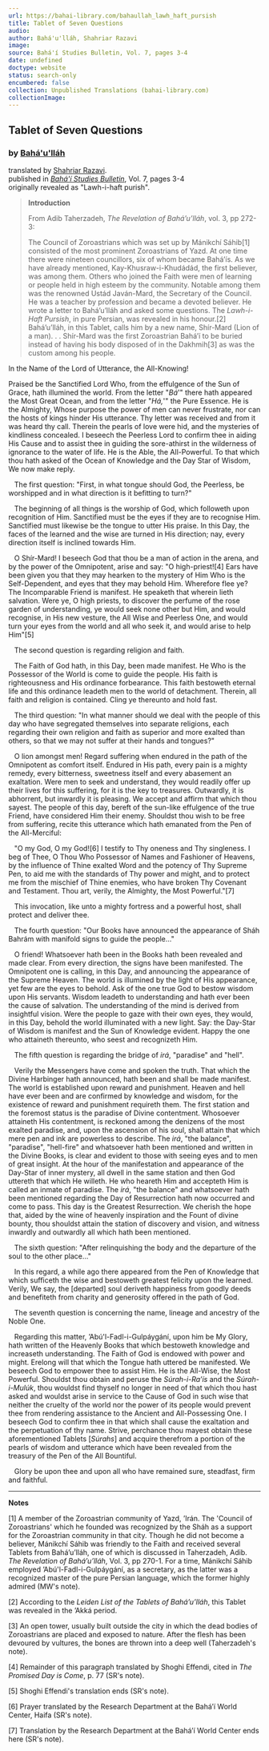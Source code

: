 ```yaml
---
url: https://bahai-library.com/bahaullah_lawh_haft_pursish
title: Tablet of Seven Questions
audio: 
author: Bahá'u'lláh, Shahriar Razavi
image: 
source: Bahá'í Studies Bulletin, Vol. 7, pages 3-4
date: undefined
doctype: website
status: search-only
encumbered: false
collection: Unpublished Translations (bahai-library.com)
collectionImage: 
---
```



## Tablet of Seven Questions

### by [Bahá'u'lláh](https://bahai-library.com/author/Bahá'u'lláh)

translated by [Shahriar Razavi](https://bahai-library.com/author/Shahriar%20Razavi).  
published in [_Bahá'í Studies Bulletin_](https://bahai-library.com/series/BSB), Vol. 7, pages 3-4  
originally revealed as "Lawh-i-haft purish".


> **Introduction**  
>   
> From Adib Taherzadeh, _The Revelation of Bahá’u’lláh_, vol. 3, pp 272-3:  
>   
> The Council of Zoroastrians which was set up by Mánikchí Sáhib\[1\] consisted of the most prominent Zoroastrians of Yazd. At one time there were nineteen councillors, six of whom became Bahá’ís. As we have already mentioned, Kay-Khusraw-i-Khudádád, the first believer, was among them. Others who joined the Faith were men of learning or people held in high esteem by the community. Notable among them was the renowned Ustád Javán-Mard, the Secretary of the Council. He was a teacher by profession and became a devoted believer. He wrote a letter to Bahá’u’lláh and asked some questions. The _Lawh-i-Haft Pursish_, in pure Persian, was revealed in his honour.\[2\] Bahá’u’lláh, in this Tablet, calls him by a new name, Shír-Mard (Lion of a man). . . Shír-Mard was the first Zoroastrian Bahá’í to be buried instead of having his body disposed of in the Dakhmih\[3\] as was the custom among his people.

In the Name of the Lord of Utterance, the All-Knowing!

Praised be the Sanctified Lord Who, from the effulgence of the Sun of Grace, hath illumined the world. From the letter "_Bá_'" there hath appeared the Most Great Ocean, and from the letter "_Há,_'" the Pure Essence. He is the Almighty, Whose purpose the power of men can never frustrate, nor can the hosts of kings hinder His utterance. Thy letter was received and from it was heard thy call. Therein the pearls of love were hid, and the mysteries of kindliness concealed. I beseech the Peerless Lord to confirm thee in aiding His Cause and to assist thee in guiding the sore-athirst in the wilderness of ignorance to the water of life. He is the Able, the All-Powerful. To that which thou hath asked of the Ocean of Knowledge and the Day Star of Wisdom, We now make reply.  
  
   The first question: "First, in what tongue should God, the Peerless, be worshipped and in what direction is it befitting to turn?"  
  
   The beginning of all things is the worship of God, which followeth upon recognition of Him. Sanctified must be the eyes if they are to recognise Him. Sanctified must likewise be the tongue to utter His praise. In this Day, the faces of the learned and the wise are turned in His direction; nay, every direction itself is inclined towards Him.  
  
   O Shír-Mard! I beseech God that thou be a man of action in the arena, and by the power of the Omnipotent, arise and say: "O high-priest!\[4\] Ears have been given you that they may hearken to the mystery of Him Who is the Self-Dependent, and eyes that they may behold Him. Wherefore flee ye? The Incomparable Friend is manifest. He speaketh that wherein lieth salvation. Were ye, O high priests, to discover the perfume of the rose garden of understanding, ye would seek none other but Him, and would recognise, in His new vesture, the All Wise and Peerless One, and would turn your eyes from the world and all who seek it, and would arise to help Him"\[5\]  
  
   The second question is regarding religion and faith.  
  
   The Faith of God hath, in this Day, been made manifest. He Who is the Possessor of the World is come to guide the people. His faith is righteousness and His ordinance forbearance. This faith bestoweth eternal life and this ordinance leadeth men to the world of detachment. Therein, all faith and religion is contained. Cling ye thereunto and hold fast.  
  
   The third question: "In what manner should we deal with the people of this day who have segregated themselves into separate religions, each regarding their own religion and faith as superior and more exalted than others, so that we may not suffer at their hands and tongues?"  
  
   O lion amongst men! Regard suffering when endured in the path of the Omnipotent as comfort itself. Endured in His path, every pain is a mighty remedy, every bitterness, sweetness itself and every abasement an exaltation. Were men to seek and understand, they would readily offer up their lives for this suffering, for it is the key to treasures. Outwardly, it is abhorrent, but inwardly it is pleasing. We accept and affirm that which thou sayest. The people of this day, bereft of the sun-like effulgence of the true Friend, have considered Him their enemy. Shouldst thou wish to be free from suffering, recite this utterance which hath emanated from the Pen of the All-Merciful:  
  
   "O my God, O my God!\[6\] I testify to Thy oneness and Thy singleness. I beg of Thee, O Thou Who Possessor of Names and Fashioner of Heavens, by the influence of Thine exalted Word and the potency of Thy Supreme Pen, to aid me with the standards of Thy power and might, and to protect me from the mischief of Thine enemies, who have broken Thy Covenant and Testament. Thou art, verily, the Almighty, the Most Powerful."\[7\]  
  
   This invocation, like unto a mighty fortress and a powerful host, shall protect and deliver thee.  
  
   The fourth question: "Our Books have announced the appearance of Sháh Bahrám with manifold signs to guide the people..."  
  
   O friend! Whatsoever hath been in the Books hath been revealed and made clear. From every direction, the signs have been manifested. The Omnipotent one is calling, in this Day, and announcing the appearance of the Supreme Heaven. The world is illumined by the light of His appearance, yet few are the eyes to behold. Ask of the one true God to bestow wisdom upon His servants. Wisdom leadeth to understanding and hath ever been the cause of salvation. The understanding of the mind is derived from insightful vision. Were the people to gaze with their own eyes, they would, in this Day, behold the world illuminated with a new light. Say: the Day-Star of Wisdom is manifest and the Sun of Knowledge evident. Happy the one who attaineth thereunto, who seest and recognizeth Him.  
  
   The fifth question is regarding the bridge of _irá_, "paradise" and "hell".  
  
   Verily the Messengers have come and spoken the truth. That which the Divine Harbinger hath announced, hath been and shall be made manifest. The world is established upon reward and punishment. Heaven and hell have ever been and are confirmed by knowledge and wisdom, for the existence of reward and punishment requireth them. The first station and the foremost status is the paradise of Divine contentment. Whosoever attaineth His contentment, is reckoned among the denizens of the most exalted paradise, and, upon the ascension of his soul, shall attain that which mere pen and ink are powerless to describe. The _irá_, "the balance", "paradise", "hell-fire" and whatsoever hath been mentioned and written in the Divine Books, is clear and evident to those with seeing eyes and to men of great insight. At the hour of the manifestation and appearance of the Day-Star of inner mystery, all dwell in the same station and then God uttereth that which He willeth. He who heareth Him and accepteth Him is called an inmate of paradise. The _irá_, "the balance" and whatsoever hath been mentioned regarding the Day of Resurrection hath now occurred and come to pass. This day is the Greatest Resurrection. We cherish the hope that, aided by the wine of heavenly inspiration and the Fount of divine bounty, thou shouldst attain the station of discovery and vision, and witness inwardly and outwardly all which hath been mentioned.  
  
   The sixth question: "After relinquishing the body and the departure of the soul to the other place..."  
  
   In this regard, a while ago there appeared from the Pen of Knowledge that which sufficeth the wise and bestoweth greatest felicity upon the learned. Verily, We say, the \[departed\] soul deriveth happiness from goodly deeds and benefiteth from charity and generosity offered in the path of God.  
  
   The seventh question is concerning the name, lineage and ancestry of the Noble One.  
  
   Regarding this matter, ’Abú'l-Fadl-i-Gulpáygání, upon him be My Glory, hath written of the Heavenly Books that which bestoweth knowledge and increaseth understanding. The Faith of God is endowed with power and might. Erelong will that which the Tongue hath uttered be manifested. We beseech God to empower thee to assist Him. He is the All-Wise, the Most Powerful. Shouldst thou obtain and peruse the _Súrah-i-Ra’ís_ and the _Súrah-i-Mulúk_, thou wouldst find thyself no longer in need of that which thou hast asked and wouldst arise in service to the Cause of God in such wise that neither the cruelty of the world nor the power of its people would prevent thee from rendering assistance to the Ancient and All-Possessing One. I beseech God to confirm thee in that which shall cause the exaltation and the perpetuation of thy name. Strive, perchance thou mayest obtain these aforementioned Tablets \[_Súrahs_\] and acquire therefrom a portion of the pearls of wisdom and utterance which have been revealed from the treasury of the Pen of the All Bountiful.  
  
   Glory be upon thee and upon all who have remained sure, steadfast, firm and faithful.  
  

* * *

  
**Notes**

\[1\] A member of the Zoroastrian community of Yazd, ’Irán. The 'Council of Zoroastrians' which he founded was recognized by the Sháh as a support for the Zoroastrian community in that city. Though he did not become a believer, Mánikchí Sáhib was friendly to the Faith and received several Tablets from Bahá’u’lláh, one of which is discussed in Taherzadeh, Adib. _The Revelation of Bahá’u’lláh_, Vol. 3, pp 270-1. For a time, Mánikchí Sáhib employed ’Abú'l-Fadl-i-Gulpáygání, as a secretary, as the latter was a recognized master of the pure Persian language, which the former highly admired (MW's note).  
  
\[2\] According to the _Leiden List of the Tablets of Bahá’u’lláh_, this Tablet was revealed in the ’Akká period.  
  
\[3\] An open tower, usually built outside the city in which the dead bodies of Zoroastrians are placed and exposed to nature. After the flesh has been devoured by vultures, the bones are thrown into a deep well (Taherzadeh's note).  
  
\[4\] Remainder of this paragraph translated by Shoghi Effendi, cited in _The Promised Day is Come_, p. 77 (SR's note).  
  
\[5\] Shoghi Effendi's translation ends (SR's note).  
  
\[6\] Prayer translated by the Research Department at the Bahá’í World Center, Haifa (SR's note).  
  
\[7\] Translation by the Research Department at the Bahá’í World Center ends here (SR's note).